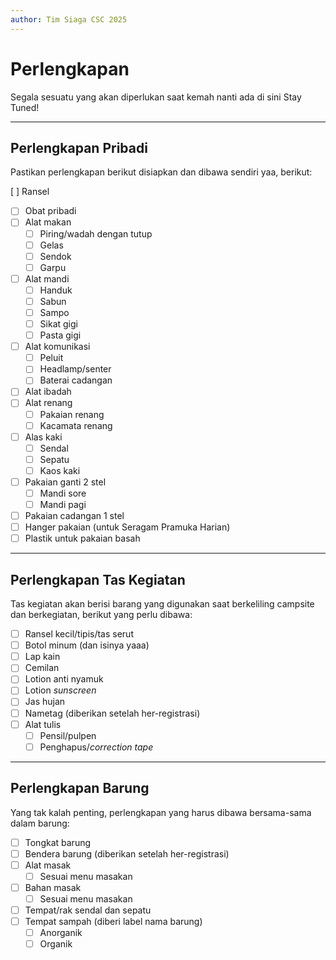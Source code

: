 ```yaml
---
author: Tim Siaga CSC 2025
---
```


# Perlengkapan
Segala sesuatu yang akan diperlukan saat kemah nanti ada di sini
Stay Tuned!

---
## Perlengkapan Pribadi
Pastikan perlengkapan berikut disiapkan dan dibawa sendiri yaa, berikut:

 [ ] Ransel
- [ ] Obat pribadi
- [ ] Alat makan
  - [ ] Piring/wadah dengan tutup
  - [ ] Gelas
  - [ ] Sendok
  - [ ] Garpu
- [ ] Alat mandi
  - [ ] Handuk
  - [ ] Sabun
  - [ ] Sampo
  - [ ] Sikat gigi
  - [ ] Pasta gigi

- [ ] Alat komunikasi
  - [ ] Peluit
  - [ ] Headlamp/senter
  - [ ] Baterai cadangan

- [ ] Alat ibadah
- [ ] Alat renang
  - [ ] Pakaian renang
  - [ ] Kacamata renang
- [ ] Alas kaki
  - [ ] Sendal
  - [ ] Sepatu
  - [ ] Kaos kaki

- [ ] Pakaian ganti 2 stel
  - [ ] Mandi sore
  - [ ] Mandi pagi

- [ ] Pakaian cadangan 1 stel
- [ ] Hanger pakaian (untuk Seragam Pramuka Harian)
- [ ] Plastik untuk pakaian basah

---
## Perlengkapan Tas Kegiatan
Tas kegiatan akan berisi barang yang digunakan saat berkeliling campsite dan berkegiatan, berikut yang perlu dibawa:

- [ ] Ransel kecil/tipis/tas serut
- [ ] Botol minum (dan isinya yaaa)
- [ ] Lap kain
- [ ] Cemilan
- [ ] Lotion anti nyamuk
- [ ] Lotion *sunscreen*
- [ ] Jas hujan
- [ ] Nametag (diberikan setelah her-registrasi)
- [ ] Alat tulis
  - [ ] Pensil/pulpen
  - [ ] Penghapus/*correction tape*

---  
## Perlengkapan Barung
Yang tak kalah penting, perlengkapan yang harus dibawa bersama-sama dalam barung:

- [ ] Tongkat barung
- [ ] Bendera barung (diberikan setelah her-registrasi)
- [ ] Alat masak
  - [ ] Sesuai menu masakan
- [ ] Bahan masak
  - [ ] Sesuai menu masakan
- [ ] Tempat/rak sendal dan sepatu
- [ ] Tempat sampah (diberi label nama barung)
  - [ ] Anorganik
  - [ ] Organik
